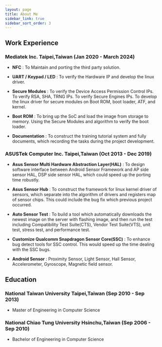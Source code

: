```yaml
---
layout: page
title: About Me
sidebar_link: true
sidebar_sort_order: 3
---
```


## Work Experience

### Mediatek Inc. Taipei,Taiwan (Jan 2020 - March 2024)

* **NFC** : To Maintain and porting the third party solution.

* **UART / Keypad / LED** : To verify the Hardware IP and develop the linux driver.

* **Secure Modules** : To verify the Device Access Permission Control IPs. To verify RSA, SHA, TRNG IPs. To verify Secure Engines IPs. To develop the linux driver for secure modules on Boot ROM, boot loader, ATF, and kernel.

* **Boot ROM** : To bring up the SoC and load the image from storage to memory. Using the Secure Modules and algorithm to verify the boot loader.

* **Documentation** : To construct the training tutorial system and fully documents, which recording the tasks during the project development.

### ASUSTek Computer Inc. Taipei,Taiwan (Oct 2013 - Dec 2019)

* **Asus Sensor Multi Hardware Abstraction Layer(HAL)** : To design software interface between Android Sensor Framework and AP side sensor HAL, DSP side sensor HAL, which could speed up the porting time robustly.

* **Asus Sensor Hub** : To construct the framework for linux kernel driver of sensors, which separate into the algorithm of drivers and registers map of sensor chips. This could include the bug fix which previous project occurred.

* **Auto Sensor Test** : To build a tool which automatically downloads the newest image on the server with flashing image, and then run the test including Compatibility Test Suite(CTS), Vendor Test Suite(VTS), unit test, stress test, and performance test.

* **Customize Qualcomm Snapdragon Sensor Core(SSC)** : To enhance bug detect tools for SSC control. This would speed up the time dealing with the SSC bugs.

* **Android Sensor** : Proximity Sensor, Light Sensor, Hall Sensor, Accelerometer, Gyroscope, Magnetic field sensor.

## Education

### National Taiwan University Taipei,Taiwan (Sep 2010 - Sep 2013)

* Master of Engineering in Computer Science

### National Chiao Tung University Hsinchu,Taiwan (Sep 2006 - Sep 2010)

* Bachelor of Engineering in Computer Science
